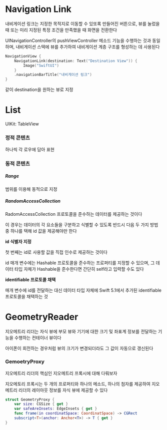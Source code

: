 # Navigation Link

내비게이션 링크는 지정한 목적지로 이동할 수 있또록 만들어진 버튼으로, 뷰를 눌렀을 때 또는 미리 지정된 특정 조건을 만족했을 때 화면을 전환한다

UINavigationController의 pushViewController 메소드 기능을 수행하는 것과 동일하며, 내비게이션 스택에 뷰를 추가하여 내비게이션 계층 구조를 형성하는 데 사용된다

```swift
NavigationView {
	NavigationLink(destination: Text("Destination View")) {
		Image("SwiftUI")
	}
	.navigationBarTitle("내비게이션 링크")
}
```

같이 destination을 원하는 뷰로 지정

# List

UIKit: TableView

### 정적 콘텐츠

하나씩 각 로우에 담아 표현

### 동적 콘텐츠

##### Range<Int>

범위를 이용해 동적으로 지정

##### RandomAccessCollection

RadomAccessCollection 프로토콜을 준수하는 데이터를 제공하는 것이다

이 경우는 데이터의 각 요소들을 구분하고 식별할 수 있도록 반드시 다음 두 가지 방법 중 하나를 택해 id 값을 제공해야만 한다

**id 식별자 지정**

첫 번째는 id로 사용할 값을 직접 인수로 제공하는 것이다

id 매개 변수에는 Hashable 프로토콜을 준수하는 프로퍼티를 지정할 수 있으며, 그 데이터 타입 자체가 Hashable을 준수한다면 간단히 self라고 입력할 수도 있다

**identifiable 프로토콜 채택**

매개 변수에 id를 전달하는 대신 데이터 타입 자체에 Swift 5.1에서 추가된 identifiable 프로토콜을 채택하는 것

# GeometryReader

지오메트리 리더는 자식 뷰에 부모 뷰와 기기에 대한 크기 및 좌표계 정보를 전달하는 기능을 수행하는 컨테이너 뷰이다

아이폰이 회전하는 경우처럼 뷰의 크기가 변경되더라도 그 값이 자동으로 갱신된다

### GemoetryProxy

지오메트리 리더의 핵심인 지오메트리 프록시에 대해 다뤄보자

지오메토리 프록시는 두 개의 프로퍼티와 하나의 메소드, 하나의 첨자를 제공하여 지오메트리 리더의 레이아웃 정보를 자식 뷰에 제공할 수 있다

```swift 
struct GeometryProxy {
	var size: CGSize { get }
	var safeAreInsets: EdgeInsets { get }
	func frame(in coordinatSpace: CoordinatSpace) -> CGRect
	subscript<T>(anchor: Anchor<T>) -> T { get }
}

```